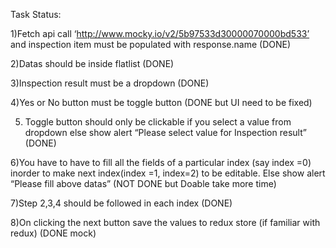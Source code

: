 Task Status:

1)Fetch api call ‘​http://www.mocky.io/v2/5b97533d30000070000bd533​’ and inspection item must be populated with response.name
(DONE)

2)Datas should be inside flatlist (DONE)

3)Inspection result must be a dropdown (DONE)

4)Yes or No button must be toggle button (DONE but UI need to be fixed)

5) Toggle button should only be clickable if you select a value from dropdown else show alert “Please select value for Inspection result” (DONE)

6)You have to have to fill all the fields of a particular index (say index =0) inorder to make next index(index =1, index=2) to be editable. Else show alert “Please fill above datas” (NOT DONE but Doable take more time)

7)Step 2,3,4 should be followed in each index (DONE)

8)On clicking the next button save the values to redux store (if familiar with redux) (DONE mock)